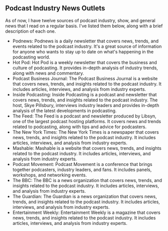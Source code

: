 ## Podcast Industry News Outlets
As of now, I have twelve sources of podcast industry, show, and general news that I read on a regular basis. I've listed them below, along with a brief description of each one.

- Podnews: Podnews is a daily newsletter that covers news, trends, and events related to the podcast industry. It's a great source of information for anyone who wants to stay up to date on what's happening in the podcasting world.
- Hot Pod: Hot Pod is a weekly newsletter that covers the business and culture of podcasting. It provides in-depth analysis of industry trends, along with news and commentary.
- Podcast Business Journal: The Podcast Business Journal is a website that covers news, trends, and insights related to the podcast industry. It includes articles, interviews, and analysis from industry experts.
- Inside Podcasting: Inside Podcasting is a podcast and newsletter that covers news, trends, and insights related to the podcast industry. The host, Skye Pillsbury, interviews industry leaders and provides in-depth analysis of the latest developments in podcasting.
- The Feed: The Feed is a podcast and newsletter produced by Libsyn, one of the largest podcast hosting platforms. It covers news and trends related to podcasting, along with tips and advice for podcasters.
- The New York Times: The New York Times is a newspaper that covers news, trends, and insights related to the podcast industry. It includes articles, interviews, and analysis from industry experts.
- Mashable: Mashable is a website that covers news, trends, and insights related to the podcast industry. It includes articles, interviews, and analysis from industry experts.
- Podcast Movement: Podcast Movement is a conference that brings together podcasters, industry leaders, and fans. It includes panels, workshops, and networking events.
- The BBC: The BBC is a news organization that covers news, trends, and insights related to the podcast industry. It includes articles, interviews, and analysis from industry experts.
- The Guardian: The Guardian is a news organization that covers news, trends, and insights related to the podcast industry. It includes articles, interviews, and analysis from industry experts.
- Entertainment Weekly: Entertainment Weekly is a magazine that covers news, trends, and insights related to the podcast industry. It includes articles, interviews, and analysis from industry experts.
